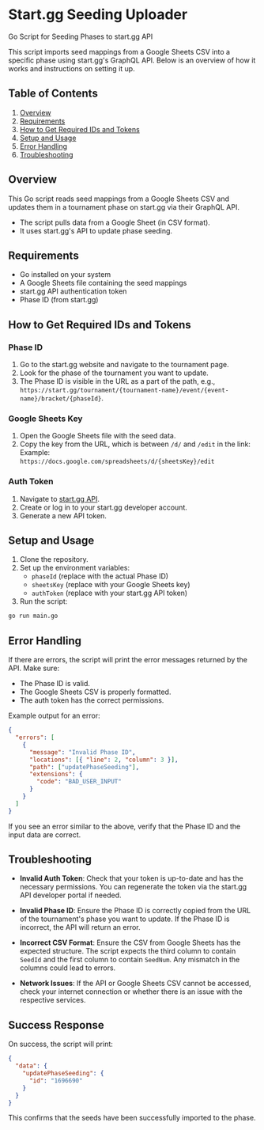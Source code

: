 # Start.gg Seeding Uploader

Go Script for Seeding Phases to start.gg API

This script imports seed mappings from a Google Sheets CSV into a specific phase using start.gg's GraphQL API. Below is an overview of how it works and instructions on setting it up.

## Table of Contents
1. [Overview](#overview)
2. [Requirements](#requirements)
3. [How to Get Required IDs and Tokens](#how-to-get-required-ids-and-tokens)
4. [Setup and Usage](#setup-and-usage)
5. [Error Handling](#error-handling)
6. [Troubleshooting](#troubleshooting)

## Overview

This Go script reads seed mappings from a Google Sheets CSV and updates them in a tournament phase on start.gg via their GraphQL API.

- The script pulls data from a Google Sheet (in CSV format).
- It uses start.gg's API to update phase seeding.

## Requirements

- Go installed on your system
- A Google Sheets file containing the seed mappings
- start.gg API authentication token
- Phase ID (from start.gg)

## How to Get Required IDs and Tokens

### Phase ID
1. Go to the start.gg website and navigate to the tournament page.
2. Look for the phase of the tournament you want to update.
3. The Phase ID is visible in the URL as a part of the path, e.g., `https://start.gg/tournament/{tournament-name}/event/{event-name}/bracket/{phaseId}`.

### Google Sheets Key
1. Open the Google Sheets file with the seed data.
2. Copy the key from the URL, which is between `/d/` and `/edit` in the link:  
   Example:  
   `https://docs.google.com/spreadsheets/d/{sheetsKey}/edit`

### Auth Token
1. Navigate to [start.gg API](https://developer.start.gg/docs/authentication).
2. Create or log in to your start.gg developer account.
3. Generate a new API token.

## Setup and Usage

1. Clone the repository.
2. Set up the environment variables:
   - `phaseId` (replace with the actual Phase ID)
   - `sheetsKey` (replace with your Google Sheets key)
   - `authToken` (replace with your start.gg API token)
3. Run the script:

```bash
go run main.go
```

## Error Handling

If there are errors, the script will print the error messages returned by the API. Make sure:
- The Phase ID is valid.
- The Google Sheets CSV is properly formatted.
- The auth token has the correct permissions.

Example output for an error:

```json
{
  "errors": [
    {
      "message": "Invalid Phase ID",
      "locations": [{ "line": 2, "column": 3 }],
      "path": ["updatePhaseSeeding"],
      "extensions": {
        "code": "BAD_USER_INPUT"
      }
    }
  ]
}
```

If you see an error similar to the above, verify that the Phase ID and the input data are correct.

## Troubleshooting

- **Invalid Auth Token**: Check that your token is up-to-date and has the necessary permissions. You can regenerate the token via the start.gg API developer portal if needed.
  
- **Invalid Phase ID**: Ensure the Phase ID is correctly copied from the URL of the tournament's phase you want to update. If the Phase ID is incorrect, the API will return an error.

- **Incorrect CSV Format**: Ensure the CSV from Google Sheets has the expected structure. The script expects the third column to contain `SeedId` and the first column to contain `SeedNum`. Any mismatch in the columns could lead to errors.
  
- **Network Issues**: If the API or Google Sheets CSV cannot be accessed, check your internet connection or whether there is an issue with the respective services.

## Success Response

On success, the script will print:

```json
{
  "data": {
    "updatePhaseSeeding": {
      "id": "1696690"
    }
  }
}
```

This confirms that the seeds have been successfully imported to the phase.

